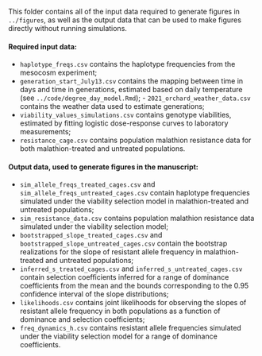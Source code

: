 This folder contains all of the input data required to generate figures in `../figures`, as well as the output data that can be used to make figures directly without running simulations.

#### Required input data:
- `haplotype_freqs.csv` contains the haplotype frequencies from the mesocosm experiment;  
- `generation_start_July13.csv` contains the mapping between time in days and time in generations, estimated based on daily temperature (see `../code/degree_day_model.Rmd`); - `2021_orchard_weather_data.csv` contains the weather data used to estimate generations;   
- `viability_values_simulations.csv` contains genotype viabilities, estimated by fitting logistic dose-response curves to laboratory measurements;  
- `resistance_cage.csv` contains population malathion resistance data for both malathion-treated and untreated populations.  

#### Output data, used to generate figures in the manuscript:
- `sim_allele_freqs_treated_cages.csv` and `sim_allele_freqs_untreated_cages.csv` contain haplotype frequencies simulated under the viability selection model in malathion-treated and untreated populations;    
- `sim_resistance_data.csv` contains population malathion resistance data simulated under the viability selection model;    
- `bootstrapped_slope_treated_cages.csv` and `bootstrapped_slope_untreated_cages.csv` contain the bootstrap realizations for the slope of resistant allele frequency in malathion-treated and untreated populations;   
- `inferred_s_treated_cages.csv` and `inferred_s_untreated_cages.csv` contain selection coefficients inferred for a range of dominance coefficients from the mean and the bounds corresponding to the 0.95 confidence interval of the slope distributions;
- `likelihoods.csv` contains joint likelihoods for observing the slopes of resistant allele frequency in both populations as a function of dominance and selection coefficients;  
- `freq_dynamics_h.csv` contains resistant allele frequencies simulated under the viability selection model for a range of dominance coefficients.  
